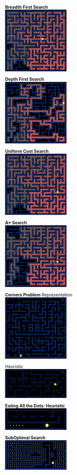 **Breadth First Search**
</br>
<img src="/search/imgs/BFS.png" alt="BFS" width="200px"/>
</br>

**Depth First Search**
</br>
<img src="/search/imgs/DFS.png" alt="DFS" width="200px"/>
</br>

**Uniform Cost Search**
</br>
<img src="/search/imgs/UCS.png" alt="UCS" width="200px"/>
</br>

**A\* Search**
</br>
<img src="/search/imgs/A*.png" alt="A* Search" width="200px"/>
</br>

**Corners Problem**
Representation
</br>
<img src="/search/imgs/CornerProb.png" alt="Rep" width="200px"/>
</br>

Heuristic
</br>
<img src="/search/imgs/CornerHeuristic.png" alt="Heur" width="200px"/>
</br>


**Eating All the Dots: Heuristic**
</br>
<img src="/search/imgs/EatingDots.png" alt="Eating" width="200px"/>
</br>

**SubOptimal Search**
</br>
<img src="/search/imgs/SubOptimal.png" alt="SubOptimal" width="200px"/>
</br>
